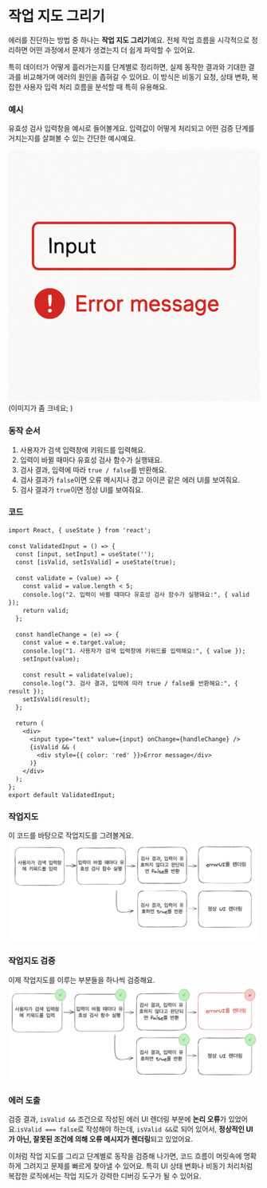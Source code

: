 # 작업 지도 그리기

에러를 진단하는 방법 중 하나는 **작업 지도 그리기**예요. 전체 작업 흐름을 시각적으로 정리하면 어떤 과정에서 문제가 생겼는지 더 쉽게 파악할 수 있어요.

특히 데이터가 어떻게 흘러가는지를 단계별로 정리하면, 실제 동작한 결과와 기대한 결과를 비교해가며 에러의 원인을 좁혀갈 수 있어요. 이 방식은 비동기 요청, 상태 변화, 복잡한 사용자 입력 처리 흐름을 분석할 때 특히 유용해요.


### 예시 

유효성 검사 입력창을 예시로 들어볼게요. 입력값이 어떻게 처리되고 어떤 검증 단계를 거치는지를 살펴볼 수 있는 간단한 예시예요.

![](../../images/diagnose/map-ex-input-error-message.png)
(이미지가 좀 크네요; )

### 동작 순서
1. 사용자가 검색 입력창에 키워드를 입력해요.
2. 입력이 바뀔 때마다 유효성 검사 함수가 실행돼요.
3. 검사 결과, 입력에 따라 `true / false`를 반환해요.
4. 검사 결과가 `false`이면 오류 메시지나 경고 아이콘 같은 에러 UI를 보여줘요.
5. 검사 결과가 `true`이면 정상 UI를 보여줘요.


### 코드

```tsx 9,15,19
import React, { useState } from 'react';

const ValidatedInput = () => {
  const [input, setInput] = useState('');
  const [isValid, setIsValid] = useState(true);

  const validate = (value) => {
    const valid = value.length < 5;
    console.log("2. 입력이 바뀔 때마다 유효성 검사 함수가 실행돼요:", { valid });
    return valid;
  };

  const handleChange = (e) => {
    const value = e.target.value;
    console.log("1. 사용자가 검색 입력창에 키워드를 입력해요:", { value });
    setInput(value);

    const result = validate(value);
    console.log("3. 검사 결과, 입력에 따라 true / false를 반환해요:", { result });
    setIsValid(result);
  };

  return (
    <div>
      <input type="text" value={input} onChange={handleChange} />
      {isValid && (
        <div style={{ color: 'red' }}>Error message</div>
      )}
    </div>
  );
};
export default ValidatedInput;
```

### 작업지도
이 코드를 바탕으로 작업지도를 그려볼게요.
![](../../images/diagnose/map.png)


### 작업지도 검증
이제 작업지도를 이루는 부분들을 하나씩 검증해요.
![](../../images/diagnose/map-check.png)

### 에러 도출
검증 결과, `isValid &&` 조건으로 작성된 에러 UI 렌더링 부분에 **논리 오류**가 있었어요.`isValid === false`로 작성해야 하는데, `isValid &&`로 되어 있어서, **정상적인 UI가 아닌, 잘못된 조건에 의해 오류 메시지가 렌더링**되고 있었어요.

이처럼 작업 지도를 그리고 단계별로 동작을 검증해 나가면, 코드 흐름이 머릿속에 명확하게 그려지고 문제를 빠르게 찾아낼 수 있어요. 특히 UI 상태 변화나 비동기 처리처럼 복잡한 로직에서는 작업 지도가 강력한 디버깅 도구가 될 수 있어요.